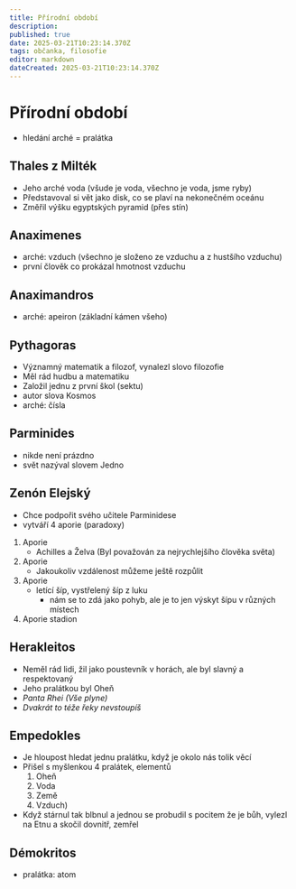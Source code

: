 ```yaml
---
title: Přírodní období
description: 
published: true
date: 2025-03-21T10:23:14.370Z
tags: občanka, filosofie
editor: markdown
dateCreated: 2025-03-21T10:23:14.370Z
---
```


# Přírodní období
- hledání arché = pralátka

## Thales z Milték
- Jeho arché voda (všude je voda, všechno je voda, jsme ryby)
- Představoval si vět jako disk, co se plaví na nekonečném oceánu
- Změřil výšku egyptských pyramid (přes stín)

## Anaximenes
- arché: vzduch (všechno je složeno ze vzduchu a z hustšího vzduchu)
- první člověk co prokázal hmotnost vzduchu

## Anaximandros
- arché: apeiron (základní kámen všeho)

## Pythagoras
- Významný matematik a filozof, vynalezl slovo filozofie
- Měl rád hudbu a matematiku
- Založil jednu z první škol (sektu)
- autor slova Kosmos
- arché: čísla

## Parminides
- nikde není prázdno
- svět nazýval slovem Jedno

## Zenón Elejský
- Chce podpořit svého učitele Parminidese
- vytváří 4 aporie (paradoxy)
1. Aporie
	- Achilles a Želva (Byl považován za nejrychlejšího člověka světa)
2. Aporie
	- Jakoukoliv vzdálenost můžeme ještě rozpůlit
3. Aporie
	- letící šíp, vystřelený šíp z luku
		- nám se to zdá jako pohyb, ale je to jen výskyt šípu v různých místech
4. Aporie stadion

## Herakleitos
- Neměl rád lidi, žil jako poustevník v horách, ale byl slavný a respektovaný
- Jeho pralátkou byl Oheň
- *Panta Rhei (Vše plyne)*
- *Dvakrát to téže řeky nevstoupíš*

## Empedokles
- Je hloupost hledat jednu pralátku, když je okolo nás tolik věcí
- Přišel s myšlenkou 4 pralátek, elementů
	1. Oheň
	2. Voda
	3. Země
	4. Vzduch)
- Když stárnul tak blbnul a jednou se probudil s pocitem že je bůh, vylezl na Etnu a skočil dovnitř, zemřel

## Démokritos
- pralátka: atom